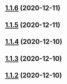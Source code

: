## [1.1.6](https://github.com/dds/bosabosa.org/compare/v1.1.5...v1.1.6) (2020-12-11)



## [1.1.5](https://github.com/dds/bosabosa.org/compare/v1.1.4...v1.1.5) (2020-12-11)



## [1.1.4](https://github.com/dds/bosabosa.org/compare/v1.1.3...v1.1.4) (2020-12-10)



## [1.1.3](https://github.com/dds/bosabosa.org/compare/v1.1.2...v1.1.3) (2020-12-10)



## [1.1.2](https://github.com/dds/bosabosa.org/compare/v1.1.1...v1.1.2) (2020-12-10)



